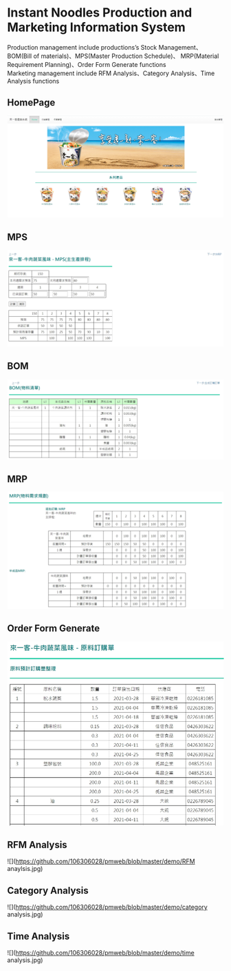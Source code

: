 # Instant Noodles Production and Marketing Information System
Production management include productions’s Stock Management、BOM(Bill of materials)、MPS(Master Production Schedule)、
MRP(Material Requirement Planning)、Order Form Generate functions
<br>
Marketing management include RFM Analysis、Category Analysis、Time Analysis functions
## HomePage
![](https://github.com/106306028/pmweb/blob/master/demo/homepage.jpg)
## MPS
![](https://github.com/106306028/pmweb/blob/master/demo/mps.jpg)
## BOM
![](https://github.com/106306028/pmweb/blob/master/demo/bom.jpg)
## MRP
![]()![](https://github.com/106306028/pmweb/blob/master/demo/mrp.jpg)
## Order Form Generate
![](https://github.com/106306028/pmweb/blob/master/demo/order.jpg)
## RFM Analysis
![](https://github.com/106306028/pmweb/blob/master/demo/RFM anaylsis.jpg)
## Category Analysis
![](https://github.com/106306028/pmweb/blob/master/demo/category analysis.jpg)
## Time Analysis
![](https://github.com/106306028/pmweb/blob/master/demo/time analysis.jpg)
